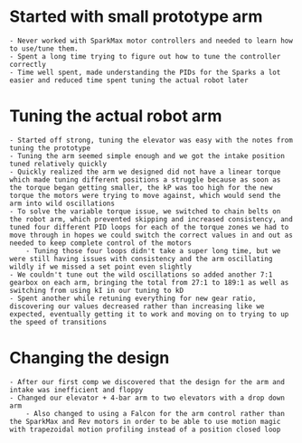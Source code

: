 # Started with small prototype arm
    - Never worked with SparkMax motor controllers and needed to learn how to use/tune them.
    - Spent a long time trying to figure out how to tune the controller correctly
    - Time well spent, made understanding the PIDs for the Sparks a lot easier and reduced time spent tuning the actual robot later
# Tuning the actual robot arm
    - Started off strong, tuning the elevator was easy with the notes from tuning the prototype
    - Tuning the arm seemed simple enough and we got the intake position tuned relatively quickly
    - Quickly realized the arm we designed did not have a linear torque which made tuning different positions a struggle because as soon as the torque began getting smaller, the kP was too high for the new torque the motors were trying to move against, which would send the arm into wild oscillations
    - To solve the variable torque issue, we switched to chain belts on the robot arm, which prevented skipping and increased consistency, and tuned four different PID loops for each of the torque zones we had to move through in hopes we could switch the correct values in and out as needed to keep complete control of the motors
        - Tuning those four loops didn't take a super long time, but we were still having issues with consistency and the arm oscillating wildly if we missed a set point even slightly
    - We couldn't tune out the wild oscillations so added another 7:1 gearbox on each arm, bringing the total from 27:1 to 189:1 as well as switching from using kI in our tuning to kD
    - Spent another while retuning everything for new gear ratio, discovering our values decreased rather than increasing like we expected, eventually getting it to work and moving on to trying to up the speed of transitions
# Changing the design
    - After our first comp we discovered that the design for the arm and intake was inefficient and floppy
    - Changed our elevator + 4-bar arm to two elevators with a drop down arm
        - Also changed to using a Falcon for the arm control rather than the SparkMax and Rev motors in order to be able to use motion magic with trapezoidal motion profiling instead of a position closed loop

